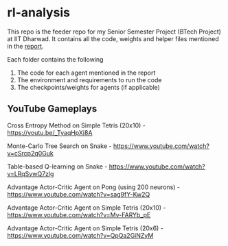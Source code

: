 # rl-analysis
This repo is the feeder repo for my Senior Semester Project (BTech Project) at IIT Dharwad. It contains all the code, weights and helper files mentioned in the [report](https://github.com/NeuralFlux/rl-analysis/blob/main/Report.pdf).

Each folder contains the following
1. The code for each agent mentioned in the report
2. The environment and requirements to run the code
3. The checkpoints/weights for agents (if applicable)

## YouTube Gameplays
Cross Entropy Method on Simple Tetris (20x10) - https://youtu.be/_TyaqHpXj8A

Monte-Carlo Tree Search on Snake - https://www.youtube.com/watch?v=cSrcp2q0Guk

Table-based Q-learning on Snake - https://www.youtube.com/watch?v=LRqSywQ7zlg

Advantage Actor-Critic Agent on Pong (using 200 neurons) - https://www.youtube.com/watch?v=sag9fY-Kw2Q

Advantage Actor-Critic Agent on Simple Tetris (20x10) - https://www.youtube.com/watch?v=Mv-FARYb_pE

Advantage Actor-Critic Agent on Simple Tetris (20x6) - https://www.youtube.com/watch?v=QpQa2GiNZyM
